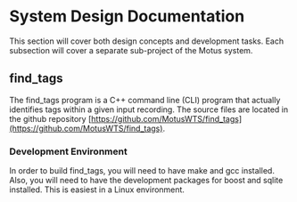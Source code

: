 # System Design Documentation

This section will cover both design concepts and development tasks. Each subsection will cover a separate sub-project of the Motus system.

## find_tags

The find_tags program is a C++ command line (CLI) program that actually identifies tags within a given input recording. The source files are located in the github repository [https://github.com/MotusWTS/find_tags](https://github.com/MotusWTS/find_tags).

### Development Environment

In order to build find_tags, you will need to have make and gcc installed. Also, you will need to have the development packages for boost and sqlite installed. This is easiest in a Linux environment.
